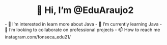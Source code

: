 <h1 align="center">
  👋 Hi, I’m @EduAraujo2
</h1>
<p>
  - 👀 I’m interested in learn more about Java
  - 🌱 I’m currently learning Java
  - 💞️ I’m looking to collaborate on professional projects
  - 📫 How to reach me instagram.com/fonseca_edu21/
</p>

<!---
EduAraujo2/EduAraujo2 is a ✨ special ✨ repository because its `README.md` (this file) appears on your GitHub profile.
You can click the Preview link to take a look at your changes.
--->
